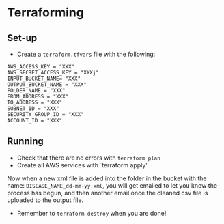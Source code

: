 # Terraforming

## Set-up

- Create a `terraform.tfvars` file with the following:
```
AWS_ACCESS_KEY = "XXX"
AWS_SECRET_ACCESS_KEY = "XXXj"
INPUT_BUCKET_NAME= "XXX"
OUTPUT_BUCKET_NAME = "XXX"
FOLDER_NAME = "XXX"
FROM_ADDRESS = "XXX"
TO_ADDRESS = "XXX"
SUBNET_ID = "XXX"
SECURITY_GROUP_ID = "XXX"
ACCOUNT_ID = "XXX"
```


## Running

- Check that there are no errors with `terraform plan`
- Create all AWS services with `terraform apply'


Now when a new xml file is added into the folder in the bucket with the name: `DISEASE_NAME_dd-mm-yy.xml`, you will get emailed to let you know the process has begun, and then another email once the cleaned csv file is uploaded to the output file.

- Remember to `terraform destroy` when you are done!